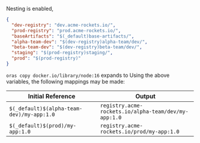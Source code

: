 Nesting is enabled, 

```json
{
  "dev-registry": "dev.acme-rockets.io/",
  "prod-registry": "prod.acme-rockets.io/",
  "baseArtifacts": "$(_default)base-artifacts/",
  "alpha-team-dev": "$(dev-registry)alpha-team/dev/",
  "beta-team-dev": "$(dev-registry)beta-team/dev/",
  "staging": "$(prod-registry)staging/",
  "prod": "$(prod-registry)"
}
```


`oras copy docker.io/library/node:16` expands to
Using the above variables, the following mappings may be made:

| Initial Reference | Output |
| - | - | 
| `$(_default)$(alpha-team-dev)/my-app:1.0` | `registry.acme-rockets.io/alpha-team/dev/my-app:1.0` |
| `$(_default)$(prod)/my-app:1.0` | `registry.acme-rockets.io/prod/my-app:1.0` |
